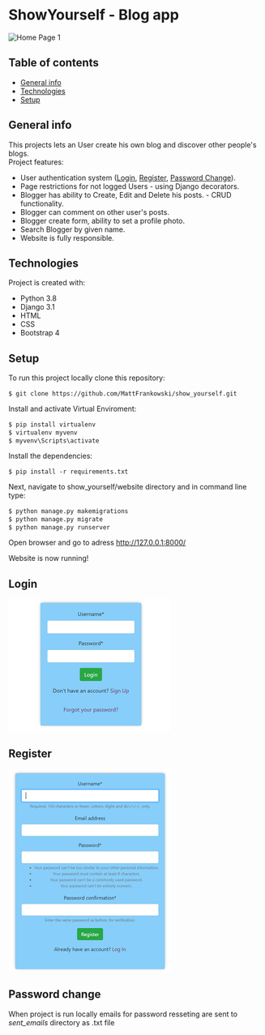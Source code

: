 # ShowYourself - Blog app
![Home Page 1](screenshots/show_yourself.gif)
## Table of contents
* [General info](#general-info)
* [Technologies](#technologies)
* [Setup](#setup)
## General info
This projects lets an User create his own blog and discover other people's blogs.\
Project features:
* User authentication system ([Login](#login), [Register](#register), [Password Change](#password-change)).
* Page restrictions for not logged Users -  using Django decorators.
* Blogger has ability to Create, Edit and Delete his posts. - CRUD functionality.
* Blogger can comment on other user's posts.
* Blogger create form, ability to set a profile photo.
* Search Blogger by given name.
* Website is fully responsible.
## Technologies
Project is created with:
* Python 3.8
* Django 3.1
* HTML
* CSS
* Bootstrap 4
## Setup
To run this project locally clone this repository:
```
$ git clone https://github.com/MattFrankowski/show_yourself.git
```

Install and activate Virtual Enviroment:
```
$ pip install virtualenv
$ virtualenv myvenv
$ myvenv\Scripts\activate 
```

Install the dependencies:
```
$ pip install -r requirements.txt
```

Next, navigate to show_yourself/website directory and in command line type:
```
$ python manage.py makemigrations
$ python manage.py migrate
$ python manage.py runserver
```
Open browser and go to adress http://127.0.0.1:8000/

Website is now running!

## Login
![Login](screenshots/login.png)

## Register
![Register](screenshots/register.png)

## Password change
When project is run locally emails for password resseting are sent to *sent_emails* directory as .txt file
